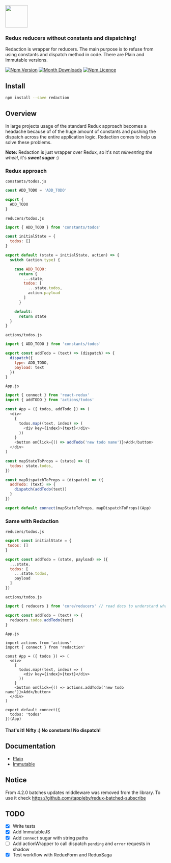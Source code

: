 <p>
  <img src="./images/redaction-logo-big.png" height="70" />
</p>

### Redux reducers without constants and dispatching!

Redaction is wrapper for reducers. The main purpose is to refuse from using constants and dispatch method in code.
There are Plain and Immutable versions.

[![Npm Version](https://badge.fury.io/js/redaction.svg)](https://www.npmjs.com/package/redaction)
[![Month Downloads](https://img.shields.io/npm/dm/redaction.svg)](http://npm-stat.com/charts.html?package=redaction)
[![Npm Licence](https://img.shields.io/npm/l/redaction.svg)](https://www.npmjs.com/package/redaction)


## Install

```bash
npm install --save redaction
```


## Overview

In large projects usage of the standard Redux approach becomes a headache because of of the huge amount of constants and pushing the dispatch across the entire application logic. Redaction comes to help us solve these problems.

**Note:** Redaction is just wrapper over Redux, so it's not *reinventing the wheel*, it's **_sweet sugar_** :)

### Redux approach

`constants/todos.js`
```js
const ADD_TODO = 'ADD_TODO'

export {
  ADD_TODO
}
```

`reducers/todos.js`
```js
import { ADD_TODO } from 'constants/todos'

const initialState = {
  todos: []
}

export default (state = initialState, action) => {
  switch (action.type) {

    case ADD_TODO:
      return {
        ...state,
        todos: [
          ...state.todos,
          action.payload
        ]
      }

    default:
      return state
  }
}
```

`actions/todos.js`
```js
import { ADD_TODO } from 'constants/todos'

export const addTodo = (text) => (dispatch) => {
  dispatch({
    type: ADD_TODO,
    payload: text
  })
}
```

`App.js`
```js
import { connect } from 'react-redux'
import { addTODO } from 'actions/todos' 

const App = ({ todos, addTodo }) => (
  <div>
    {
      todos.map((text, index) => (
        <div key={index}>{text}</div>
      ))
    }
    <button onClick={() => addTodo('new todo name')}>Add</button>
  </div>
)

const mapStateToProps = (state) => ({
  todos: state.todos,
})

const mapDispatchToProps = (dispatch) => ({
  addTodo: (text) => {
    dispatch(addTodo(text))
  }
})

export default connect(mapStateToProps, mapDispatchToProps)(App)
```

### Same with Redaction

`reducers/todos.js`
```js
export const initialState = {
 todos: []
}

export const addTodo = (state, payload) => ({ 
  ...state, 
  todos: [ 
    ...state.todos, 
    payload 
  ]
})
```

`actions/todos.js`
```js
import { reducers } from 'core/reducers' // read docs to understand what core folder means

export const addTodo = (text) => {
  reducers.todos.addTodo(text)
}
```

`App.js`
```
import actions from 'actions'
import { connect } from 'redaction' 

const App = ({ todos }) => (
  <div>
    {
      todos.map((text, index) => (
        <div key={index}>{text}</div>
      ))
    }
    <button onClick={() => actions.addTodo('new todo name')}>Add</button>
  </div>
)

export default connect({
  todos: 'todos'
})(App)
```

#### That's it! Nifty :) No constants! No dispatch!


## Documentation

- [Plain](https://github.com/pavelivanov/redaction/tree/master/docs/Plain.md)
- [Immutable](https://github.com/pavelivanov/redaction/tree/master/docs/Immutable.md)

## Notice

From 4.2.0 batches updates middleware was removed from the library. To use it check https://github.com/tappleby/redux-batched-subscribe


## TODO

- [x] Write tests
- [x] Add ImmutableJS
- [x] Add `connect` sugar with string paths
- [ ] Add actionWrapper to call dispatch `pending` and `error` requests in shadow
- [x] Test workflow with ReduxForm and ReduxSaga
